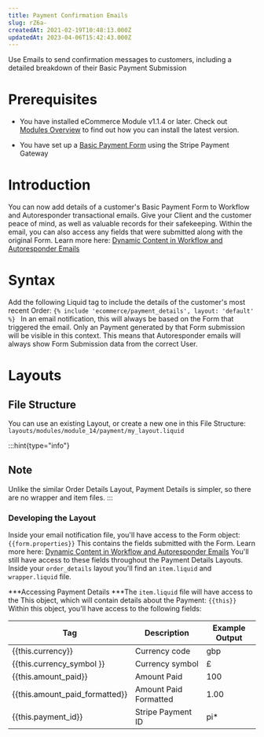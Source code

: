```yaml
---
title: Payment Confirmation Emails
slug: rZ6a-
createdAt: 2021-02-19T10:48:13.000Z
updatedAt: 2023-04-06T15:42:43.000Z
---
```


Use Emails to send confirmation messages to customers, including a detailed breakdown of their Basic Payment Submission

# Prerequisites

*   You have installed eCommerce Module v1.1.4 or later. Check out [Modules Overview](https://help.siteglide.com/article/131-modules-getting-started) to find out how you can install the latest version.

*   You have set up a [Basic Payment Form](https://developers.siteglide.com/basic-payment-forms-tutorial) using the Stripe Payment Gateway

# Introduction

You can now add details of a customer's Basic Payment Form to Workflow and Autoresponder transactional emails.&#x20;
Give your Client and the customer peace of mind, as well as valuable records for their safekeeping.&#x20;
Within the email, you can also access any fields that were submitted along with the original Form. Learn more here: [Dynamic Content in Workflow and Autoresponder Emails](https://developers.siteglide.com/dynamic-content-in-workflow-and-autoresponder-emails)

# Syntax

Add the following Liquid tag to include the details of the customer's most recent Order: `{% include 'ecommerce/payment_details', layout: 'default' %}
`
In an email notification, this will always be based on the Form that triggered the email. Only an Payment generated by that Form submission will be visible in this context. This means that Autoresponder emails will always show Form Submission data from the correct User.&#x20;

# Layouts

## File Structure

You can use an existing Layout, or create a new one in this File Structure: `layouts/modules/module_14/payment/my_layout.liquid`

:::hint{type="info"}
## Note

Unlike the similar Order Details Layout, Payment Details is simpler, so there are no wrapper and item files.
:::

### Developing the Layout

Inside your email notification file, you'll have access to the Form object: `{{form.properties}}`
This contains the fields submitted with the Form. Learn more here: [Dynamic Content in Workflow and Autoresponder Emails](https://developers.siteglide.com/dynamic-content-in-workflow-and-autoresponder-emails)
You'll still have access to these fields throughout the Payment Details Layouts.
Inside your  `order_details`  layout you'll find an `item.liquid` and `wrapper.liquid` file.

***Accessing Payment Details
***The `item.liquid` file will have access to the This object, which will contain details about the Payment: `{{this}}`
Within this object, you'll have access to the following fields:

| **Tag**                          | **Description**       | **Example Output** |
| -------------------------------- | --------------------- | ------------------ |
| {{this.currency}}                | Currency code         | gbp                |
| {{this.currency\_symbol }}       | Currency symbol       | £                  |
| {{this.amount\_paid}}            | Amount Paid           | 100                |
| {{this.amount\_paid\_formatted}} | Amount Paid Formatted | 1.00               |
| {{this.payment\_id}}             | Stripe Payment ID     | pi\*               |
